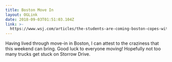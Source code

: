 ```yaml
---
title: Boston Move In
layout: OGLink
date: 2018-09-03T01:51:03.104Z
link: >-
  https://www.wsj.com/articles/the-students-are-coming-boston-copes-with-back-to-school-invasion-1535729506
---
```

Having lived through move-in in Boston, I can attest to the craziness that this weekend can bring. Good luck to everyone moving! Hopefully not too many trucks get stuck on Storrow Drive.
